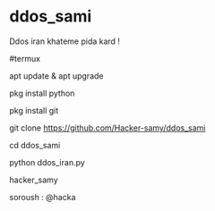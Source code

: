 # ddos_sami
Ddos iran khateme pida kard !



#termux

apt update & apt upgrade

pkg install python

pkg install git

git clone https://github.com/Hacker-samy/ddos_sami

cd ddos_sami

python ddos_iran.py

hacker_samy

soroush : @hacka

